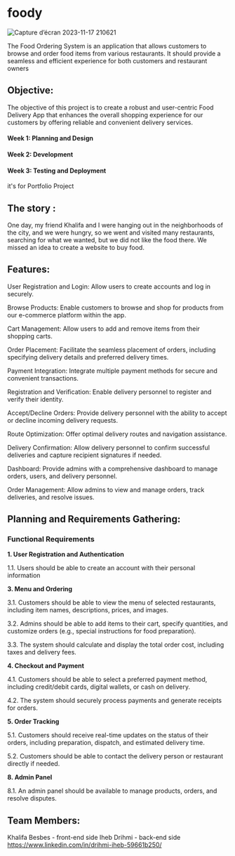 # foody


![Capture d’écran 2023-11-17 210621](https://github.com/iheb-drihmi/foody/assets/112869342/e874160d-96b1-4600-9723-6b257a3ab686)


The Food Ordering System is an application that allows customers to browse and order food items from various restaurants. It should provide a seamless and efficient experience for both customers and restaurant owners
## Objective: 
The objective of this project is to create a robust and user-centric Food Delivery App that enhances the overall shopping experience for our customers by offering reliable and convenient delivery services.

#### Week 1: Planning and Design
#### Week 2: Development
#### Week 3: Testing and Deployment
it's for Portfolio Project
## The story :
One day, my friend Khalifa and I were hanging out in the neighborhoods of the city, and we were hungry, so we went and visited many restaurants, searching for what we wanted, but we did not like the food there. We missed an idea to create a website to buy food.


## Features:
User Registration and Login: Allow users to create accounts and log in securely.


Browse Products: Enable customers to browse and shop for products from our e-commerce platform within the app.




Cart Management: Allow users to add and remove items from their shopping carts.







Order Placement: Facilitate the seamless placement of orders, including specifying delivery details and preferred delivery times.



Payment Integration: Integrate multiple payment methods for secure and convenient transactions.





Registration and Verification: Enable delivery personnel to register and verify their identity.



Accept/Decline Orders: Provide delivery personnel with the ability to accept or decline incoming delivery requests.



Route Optimization: Offer optimal delivery routes and navigation assistance.




Delivery Confirmation: Allow delivery personnel to confirm successful deliveries and capture recipient signatures if needed.








Dashboard: Provide admins with a comprehensive dashboard to manage orders, users, and delivery personnel.









Order Management: Allow admins to view and manage orders, track deliveries, and resolve issues.

## Planning and Requirements Gathering:

### **Functional Requirements**

**1. User Registration and Authentication**

1.1. Users should be able to create an account with their personal information 

**3. Menu and Ordering**

3.1. Customers should be able to view the menu of selected restaurants, including item names, descriptions, prices, and images.

3.2. Admins should be able to add items to their cart, specify quantities, and customize orders (e.g., special instructions for food preparation).

3.3. The system should calculate and display the total order cost, including taxes and delivery fees.

**4. Checkout and Payment**

4.1. Customers should be able to select a preferred payment method, including credit/debit cards, digital wallets, or cash on delivery.

4.2. The system should securely process payments and generate receipts for orders.

**5. Order Tracking**

5.1. Customers should receive real-time updates on the status of their orders, including preparation, dispatch, and estimated delivery time.

5.2. Customers should be able to contact the delivery person or restaurant directly if needed.

**8. Admin Panel**

8.1. An admin panel should be available to manage products, orders, and resolve disputes.
## Team Members:
Khalifa Besbes - front-end side
Iheb Drihmi - back-end side
https://www.linkedin.com/in/drihmi-iheb-59661b250/
